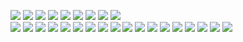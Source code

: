 <a href="http://www.ebay.com/usr/cmcomponents13"><img src="https://dl.dropboxusercontent.com/u/200015521/Social%20Icon%20Links/eBay.png" /></a>
		<a href="https://www.facebook.com/CarloMoscatiello"><img src="https://dl.dropboxusercontent.com/u/200015521/Social%20Icon%20Links/Facebook.png" /></a>
		<a href="https://www.360cities.net/profile/carlomoscatiello"><img src="https://dl.dropboxusercontent.com/u/200015521/Social%20Icon%20Links/360cities.png" /></a>
		<a href="http://batchgeo.com/map/CarsLifeMap"><img src="https://dl.dropboxusercontent.com/u/200015521/Social%20Icon%20Links/BatchGeo.png" /></a>
		<a href="http://www.deezer.com/profile/735350015"><img src="https://dl.dropboxusercontent.com/u/200015521/Social%20Icon%20Links/Deezer.png" /></a>
		<a href="http://giphy.com/channel/cm85"><img src="https://dl.dropboxusercontent.com/u/200015521/Social%20Icon%20Links/Giphy.png" /></a>
		<a href="https://github.com/cm85"><img src="https://dl.dropboxusercontent.com/u/200015521/Social%20Icon%20Links/GitHub.png" /></a>
		<a href="https://plus.google.com/u/0/+CarloMoscatiello85"><img src="https://dl.dropboxusercontent.com/u/200015521/Social%20Icon%20Links/Google.png" /></a>
		<a href="https://instagram.com/CarloMoscatiello"><img src="https://dl.dropboxusercontent.com/u/200015521/Social%20Icon%20Links/Instagram.png" /></a>		
		<a href="https://www.linkedin.com/in/carlomoscatiello"><img src="https://dl.dropboxusercontent.com/u/200015521/Social%20Icon%20Links/LinkedIn.png" /></a>
		<a href="http://www.panoramio.com/user/cm85"><img src="https://dl.dropboxusercontent.com/u/200015521/Social%20Icon%20Links/Panoramio.png" /></a>
		<a href="http://www.peppinosonline.com/locations.html"><img src="https://dl.dropboxusercontent.com/u/200015521/Social%20Icon%20Links/Peppinos.png" /></a>
		<a href="https://www.pinterest.com/CarloMoscatello"><img src="https://dl.dropboxusercontent.com/u/200015521/Social%20Icon%20Links/Pinterest.png" /></a>
		<a href="http://smarterer.com/cm85"><img src="https://dl.dropboxusercontent.com/u/200015521/Social%20Icon%20Links/Smarterer.png" /></a>
		<a href="https://twitter.com/C4RLOM"><img src="https://dl.dropboxusercontent.com/u/200015521/Social%20Icon%20Links/Twitter.png" /></a>
		<a href="https://www.youtube.com/user/CarlosCrazyClips"><img src="https://dl.dropboxusercontent.com/u/200015521/Social%20Icon%20Links/YouTube.png" /></a>
		<a href="http://www.cmcomponents.com"><img src="https://dl.dropboxusercontent.com/u/200015521/Social%20Icon%20Links/CM%20Components.png" /></a>
		<a href="http://peppinos-italian-family-restaurants.wikia.com/wiki/Peppinos_Italian_Family_Restaurants_Wikia"><img src="https://dl.dropboxusercontent.com/u/200015521/social%20icon%20links/Wiki.png" /></a>
		<a href="https://soundcloud.com/carlo85"><img src="https://dl.dropboxusercontent.com/u/200015521/social%20icon%20links/SoundCloud.png" /></a>
		<a href="http://cloud.collectorz.com/cm85/movies"><img src="https://dl.dropboxusercontent.com/u/200015521/social%20icon%20links/Collectorz.png" /></a>
		<a href="https://www.librarything.com/catalog/cm85"><img src="https://dl.dropboxusercontent.com/u/200015521/Social%20Icon%20Links/LibraryThing.png" /></a>
		<a href="https://delicious.com/cm85"><img src="https://dl.dropboxusercontent.com/u/200015521/Social%20Icon%20Links/Delicious.png" /></a>
		<a href="http://carlomoscatiello.acnibo.com"><img src="https://dl.dropboxusercontent.com/u/200015521/Social%20Icon%20Links/ACN.png" /></a>
		<a href="http://www.coollector.com/viewcoollection.php?user=carlosmedia&design=kakashi_movie_cards&content_width=1200&page=owned_movies"><img src="https://dl.dropboxusercontent.com/u/200015521/Social%20Icon%20Links/Collector%20Movie.png" /></a>
		<a href="https://www.amazon.com/gp/profile/A1O06RJ1FVQOQL"><img src="https://dl.dropboxusercontent.com/u/200015521/Social%20Icon%20Links/Amazon.png" /></a>
		<a href="https://thepiratebay.gd/user/C4RL0/"><img src="
			https://dl.dropboxusercontent.com/u/200015521/Social%20Icon%20Links/PirateBay.png" /></a>
		<a href="http://occipital.com/user/0158-877115/carlo-moscatiello"><img src="
			https://dl.dropboxusercontent.com/u/200015521/Social%20Icon%20Links/360%20Panorama.png" /></a>
